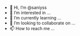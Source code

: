 - 👋 Hi, I’m @saniyss
- 👀 I’m interested in ...
- 🌱 I’m currently learning ...
- 💞️ I’m looking to collaborate on ...
- 📫 How to reach me ...

<!---
saniyss/saniyss is a ✨ special ✨ repository because its `README.md` (this file) appears on your GitHub profile.
You can click the Preview link to take a look at your changes.
--->
